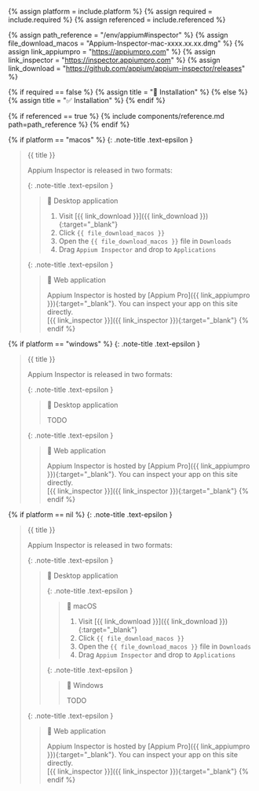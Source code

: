 <!-- LOCATION -->
<!-- _includes/components/appium/ -->

<!-- INCLUDE -->
<!-- components/appium/inspector-installation.md -->

<!-- VARIABLES -->
<!-- platform:      [macos, windows], default to ALL -->
<!-- required:      [true, false], default to true -->
<!-- referenced:    [true, false], default to false -->


<!-- READ VARIABLES -->
{% assign platform = include.platform %}
{% assign required   = include.required %}
{% assign referenced = include.referenced %}


<!-- ASSIGN CONSTANTS -->
{% assign path_reference = "/env/appium#inspector" %}
{% assign file_download_macos  = "Appium-Inspector-mac-xxxx.xx.xx.dmg" %}
{% assign link_appiumpro = "https://appiumpro.com" %}
{% assign link_inspector = "https://inspector.appiumpro.com" %}
{% assign link_download  = "https://github.com/appium/appium-inspector/releases" %}


<!-- DECIDE TO DISPLAY THE NECESSITY OF THE INSTALLATION -->
{% if required == false %}
    {% assign title = "🔲 Installation" %}
{% else %}
    {% assign title = "✅ Installation" %}
{% endif %}


<!-- DECIDE TO DISPLAY THE LINK OF THIS COMPONENT -->
{% if referenced == true %}
{% include components/reference.md path=path_reference %}
{% endif %}


<!-- MAIN CONTENT -->
<!-- MACOS -->
{% if platform == "macos" %}
{: .note-title .text-epsilon }
> {{ title }}
> 
> Appium Inspector is released in two formats:
> 
> {: .note-title .text-epsilon } 
>> 🔘 Desktop application
>>
>> 1. Visit [{{ link_download }}]({{ link_download }}){:target="\_blank"}
>> 2. Click `{{ file_download_macos }}`
>> 3. Open the `{{ file_download_macos }}` file in `Downloads`
>> 4. Drag `Appium Inspector` and drop to `Applications`
>
> 
> {: .note-title .text-epsilon } 
>> 🔘 Web application
>>
>> Appium Inspector is hosted by [Appium Pro]({{ link_appiumpro }}){:target="\_blank"}.
>> You can inspect your app on this site directly.<br>
>> [{{ link_inspector }}]({{ link_inspector }}){:target="\_blank"}
{% endif %}

<!-- WINDOWS -->
{% if platform == "windows" %}
{: .note-title .text-epsilon }
> {{ title }}
> 
> Appium Inspector is released in two formats:
> 
> {: .note-title .text-epsilon } 
>> 🔘 Desktop application
>>
>> TODO
>
> 
> {: .note-title .text-epsilon } 
>> 🔘 Web application
>>
>> Appium Inspector is hosted by [Appium Pro]({{ link_appiumpro }}){:target="\_blank"}.
>> You can inspect your app on this site directly.<br>
>> [{{ link_inspector }}]({{ link_inspector }}){:target="\_blank"}
{% endif %}

<!-- ALL -->
{% if platform == nil %}
{: .note-title .text-epsilon }
> {{ title }}
> 
> Appium Inspector is released in two formats:
> 
> {: .note-title .text-epsilon } 
>> 🔘 Desktop application
>>
>> {: .note-title .text-epsilon }
>>> 🔘 macOS
>>>
>>> 1. Visit [{{ link_download }}]({{ link_download }}){:target="\_blank"}
>>> 2. Click `{{ file_download_macos }}`
>>> 3. Open the `{{ file_download_macos }}` file in `Downloads`
>>> 4. Drag `Appium Inspector` and drop to `Applications`
>>
>> {: .note-title .text-epsilon }
>>> 🔘 Windows
>>>
>>> TODO
> 
> {: .note-title .text-epsilon } 
>> 🔘 Web application
>>
>> Appium Inspector is hosted by [Appium Pro]({{ link_appiumpro }}){:target="\_blank"}.
>> You can inspect your app on this site directly.<br>
>> [{{ link_inspector }}]({{ link_inspector }}){:target="\_blank"}
{% endif %}